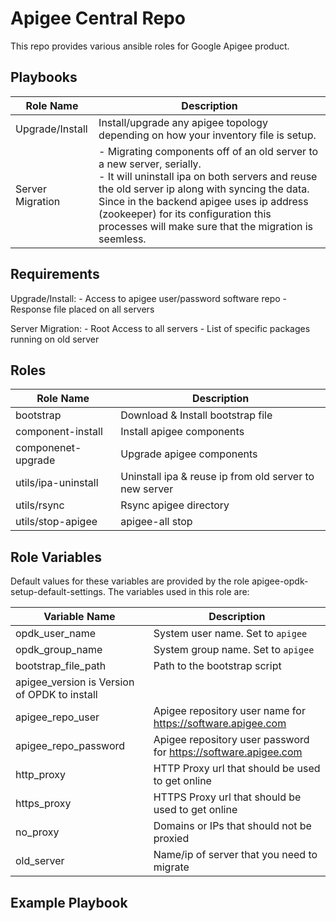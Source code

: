 Apigee Central Repo
===========================

This repo provides various ansible roles for Google Apigee product. 

Playbooks
------------
| Role Name | Description |
| --- | --- |
| Upgrade/Install |  Install/upgrade any apigee topology depending on how your inventory file is setup.|
| Server Migration |- Migrating components off of an old server to a new server, serially. <br /> - It will uninstall ipa on both servers and reuse the old server ip along with syncing the data. Since in the backend apigee uses ip address (zookeeper) for its configuration this processes will make sure that the migration is seemless. | 

Requirements
------------
Upgrade/Install:
    - Access to apigee user/password software repo
    - Response file placed on all servers 

Server Migration:
    - Root Access to all servers
    - List of specific packages running on old server

Roles
------------

| Role Name | Description |
| --- | --- |
| bootstrap | Download & Install bootstrap file |
| component-install | Install apigee components |  
| componenet-upgrade | Upgrade apigee components |
| utils/ipa-uninstall | Uninstall ipa & reuse ip from old server to new server|  
| utils/rsync | Rsync apigee directory |
| utils/stop-apigee | apigee-all stop |

 
Role Variables
--------------
Default values for these variables are provided by the role apigee-opdk-setup-default-settings. The variables used in 
this role are:

| Variable Name | Description |
| --- | --- |
| opdk_user_name | System user name. Set to `apigee` |  
| opdk_group_name | System group name. Set to `apigee` |
| bootstrap_file_path | Path to the bootstrap script |
| apigee_version is Version of OPDK to install |
| apigee_repo_user | Apigee repository user name for https://software.apigee.com |
| apigee_repo_password | Apigee repository user password for https://software.apigee.com |
| http_proxy | HTTP Proxy url that should be used to get online |
| https_proxy | HTTPS Proxy url that should be used to get online |
| no_proxy | Domains or IPs that should not be proxied | 
| old_server | Name/ip of server that you need to migrate |        


Example Playbook
----------------
